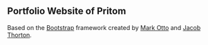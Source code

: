 ## Portfolio Website of Pritom

Based on the [Bootstrap](https://getbootstrap.com/) framework created by [Mark Otto](https://twitter.com/mdo) and [Jacob Thorton](https://twitter.com/fat).
